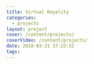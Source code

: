 ```yaml
---
title: Virtual Keyality
categories:
  - projects
layout: project
cover: /content/projects/
coverVideo: /content/projects/
date: 2018-03-21 17:22:52
tags:
---
```



<!-- more -->